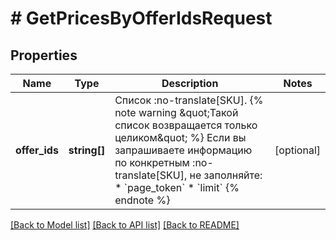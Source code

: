 # # GetPricesByOfferIdsRequest

## Properties

Name | Type | Description | Notes
------------ | ------------- | ------------- | -------------
**offer_ids** | **string[]** | Список :no-translate[SKU].  {% note warning \&quot;Такой список возвращается только целиком\&quot; %}  Если вы запрашиваете информацию по конкретным :no-translate[SKU], не заполняйте:  * &#x60;page_token&#x60; * &#x60;limit&#x60;  {% endnote %}    | [optional]

[[Back to Model list]](../../README.md#models) [[Back to API list]](../../README.md#endpoints) [[Back to README]](../../README.md)
